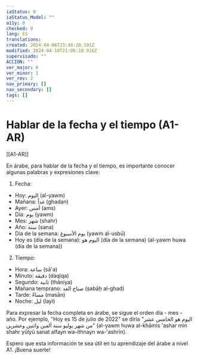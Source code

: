 ```yaml
---
iaStatus: 0
iaStatus_Model: ""
a11y: 0
checked: 0
lang: ES
translations: 
created: 2024-04-06T23:48:20.191Z
modified: 2024-04-10T21:06:10.916Z
supervisado: ""
ACCION: ""
ver_major: 0
ver_minor: 1
ver_rev: 2
nav_primary: []
nav_secondary: []
tags: []
---
```

# Hablar de la fecha y el tiempo (A1-AR)

[[A1-AR]]

En árabe, para hablar de la fecha y el tiempo, es importante conocer algunas palabras y expresiones clave:

1. Fecha:
- Hoy: اليوم (al-yawm)
- Mañana: غداً (ghadan)
- Ayer: أمس (ams)
- Día: يوم (yawm)
- Mes: شهر (shahr)
- Año: سنة (sana)
- Día de la semana: يوم الأسبوع (yawm al-usbū)
- Hoy es (día de la semana): اليوم هو (día de la semana) (al-yawm huwa (día de la semana))

2. Tiempo:
- Hora: ساعة (sā'a)
- Minuto: دقيقة (daqiqa)
- Segundo: ثانية (thāniya)
- Mañana temprano: صباح الغد (ṣabāḥ al-ghad)
- Tarde: مساءً (masān)
- Noche: ليل (layl)

Para expresar la fecha completa en árabe, se sigue el orden día - mes - año. Por ejemplo, "Hoy es 15 de julio de 2022" se diría "اليوم هو الخامس عشر من شهر يوليو سنة ألفين واثنين وعشرين" (al-yawm huwa al-khāmis 'ashar min shahr yūlyū sanat alfayn wa-ithnayn wa-'ashrīn).

Espero que esta información te sea útil en tu aprendizaje del árabe a nivel A1. ¡Buena suerte!
